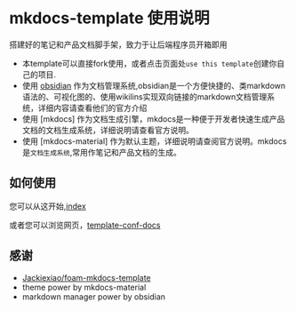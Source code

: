 
# mkdocs-template 使用说明

搭建好的笔记和产品文档脚手架，致力于让后端程序员开箱即用

- 本template可以直接fork使用，或者点击页面处`use this template`创建你自己的项目.
- 使用 [obsidian](https://obsidian.md/) 作为文档管理系统,obsidian是一个方便快捷的、类markdown语法的、可视化图的、使用wikilins实现双向链接的markdown文档管理系统，详细内容请查看他们的官方介绍
- 使用 [mkdocs] 作为文档生成引擎，mkdocs是一种便于开发者快速生成产品文档的文档生成系统，详细说明请查看官方说明。
- 使用 [mkdocs-material] 作为默认主题，详细说明请查阅官方说明。mkdocs是`文档生成系统`,常用作笔记和产品文档的生成。

## 如何使用
您可以从这开始,[index](./docs/index.md)

或者您可以浏览网页，[template-conf-docs](https://YJ2CS.github.io/template-conf-docs)

## 感谢
- [Jackiexiao/foam-mkdocs-template](https://github.com/Jackiexiao/foam-mkdocs-template)
- theme power by mkdocs-material
- markdown manager power by obsidian